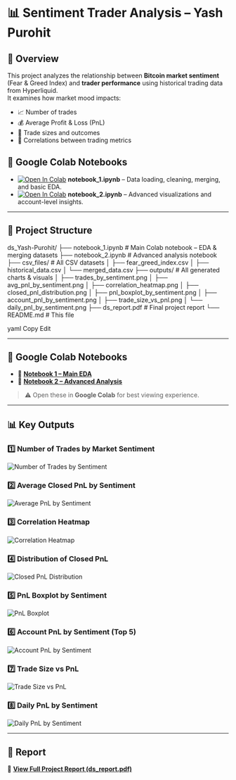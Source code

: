 # 📊 Sentiment Trader Analysis – Yash Purohit

## 📌 Overview
This project analyzes the relationship between **Bitcoin market sentiment** (Fear & Greed Index) and **trader performance** using historical trading data from Hyperliquid.  
It examines how market mood impacts:
- 📈 Number of trades
- 💰 Average Profit & Loss (PnL)
- 📏 Trade sizes and outcomes
- 🔗 Correlations between trading metrics

## 📂 Google Colab Notebooks

- [![Open In Colab](https://colab.research.google.com/assets/colab-badge.svg)](https://colab.research.google.com/drive/1449tBFHmwPMo3MnHK4Js1NF4WgwclaPh) **notebook_1.ipynb** – Data loading, cleaning, merging, and basic EDA.
- [![Open In Colab](https://colab.research.google.com/assets/colab-badge.svg)](https://colab.research.google.com/drive/18elxw4cW6G5AZwz4pqgOZFmtiDtVsiuU) **notebook_2.ipynb** – Advanced visualizations and account-level insights.


---

## 📂 Project Structure
ds_Yash-Purohit/
├── notebook_1.ipynb # Main Colab notebook – EDA & merging datasets
├── notebook_2.ipynb # Advanced analysis notebook
├── csv_files/ # All CSV datasets
│ ├── fear_greed_index.csv
│ ├── historical_data.csv
│ └── merged_data.csv
├── outputs/ # All generated charts & visuals
│ ├── trades_by_sentiment.png
│ ├── avg_pnl_by_sentiment.png
│ ├── correlation_heatmap.png
│ ├── closed_pnl_distribution.png
│ ├── pnl_boxplot_by_sentiment.png
│ ├── account_pnl_by_sentiment.png
│ ├── trade_size_vs_pnl.png
│ └── daily_pnl_by_sentiment.png
├── ds_report.pdf # Final project report
└── README.md # This file

yaml
Copy
Edit

---

## 🚀 Google Colab Notebooks
- 📒 **[Notebook 1 – Main EDA](YOUR_COLAB_LINK_1)**  
- 📒 **[Notebook 2 – Advanced Analysis](YOUR_COLAB_LINK_2)**  

> ⚠️ Open these in **Google Colab** for best viewing experience.

---

## 📊 Key Outputs

### 1️⃣ Number of Trades by Market Sentiment
![Number of Trades by Sentiment](outputs/trades_by_sentiment.png)

### 2️⃣ Average Closed PnL by Sentiment
![Average PnL by Sentiment](outputs/avg_pnl_by_sentiment.png)

### 3️⃣ Correlation Heatmap
![Correlation Heatmap](outputs/correlation_heatmap.png)

### 4️⃣ Distribution of Closed PnL
![Closed PnL Distribution](outputs/closed_pnl_distribution.png)

### 5️⃣ PnL Boxplot by Sentiment
![PnL Boxplot](outputs/pnl_boxplot_by_sentiment.png)

### 6️⃣ Account PnL by Sentiment (Top 5)
![Account PnL by Sentiment](outputs/account_pnl_by_sentiment.png)

### 7️⃣ Trade Size vs PnL
![Trade Size vs PnL](outputs/trade_size_vs_pnl.png)

### 8️⃣ Daily PnL by Sentiment
![Daily PnL by Sentiment](outputs/daily_pnl_by_sentiment.png)

---

## 📑 Report
📄 **[View Full Project Report (ds_report.pdf)](ds_report.pdf)**
